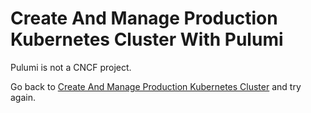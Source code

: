 # Create And Manage Production Kubernetes Cluster With Pulumi

Pulumi is not a CNCF project.

Go back to [Create And Manage Production Kubernetes Cluster](story.md) and try again.